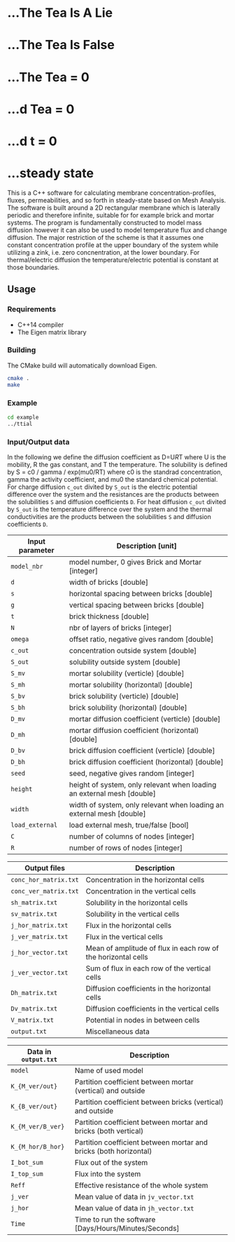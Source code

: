 # ...The Tea Is A Lie
# ...The Tea Is False
# ...The Tea = 0
# ...d Tea = 0
# ...d t = 0
# ...steady state

This is a C++ software for calculating membrane concentration-profiles, fluxes, permeabilities, and so forth in steady-state based on Mesh Analysis. The software is built around a 2D rectangular membrane which is laterally periodic and therefore infinite, suitable for for example brick and mortar systems. The program is fundamentally constructed to model mass diffusion however it can also be used to model temperature flux and change diffusion. The major restriction of the scheme is that it assumes one constant concentration profile at the upper boundary of the system while utilizing a zink, i.e. zero concnentration, at the lower boundary. For thermal/electric diffusion the temperature/electric potential is constant at those boundaries.

## Usage

### Requirements

- C++14 compiler
- The Eigen matrix library

### Building

The CMake build will automatically download Eigen.

~~~ bash
cmake .
make
~~~

### Example

~~~ bash
cd example
../ttial
~~~

### Input/Output data

In the following we define the diffusion coefficient as D=U*R*T where U is the mobility, R the gas constant, and T the temperature. The solubility is defined by S = c0 / gamma / exp(mu0/RT) where c0 is the standrad concentration, gamma the activity coefficient, and mu0 the standard chemical potential. For charge diffusion `c_out` divited by `S_out` is the electric potential difference over the system and the resistances are the products between the solubilities `S` and diffusion coefficients `D`. For heat diffusion `c_out` divited by `S_out` is the temperature difference over the system and the thermal conductivities are the products between the solubilities `S` and diffusion coefficients `D`.

Input parameter    | Description [unit]
------------------ | -------------------
`model_nbr`	   | model number, 0 gives Brick and Mortar [integer]
`d`		   | width of bricks [double]
`s`		   | horizontal spacing between bricks [double]
`g`		   | vertical spacing between bricks [double]
`t`		   | brick thickness [double]
`N`		   | nbr of layers of bricks [integer]
`omega`		   | offset ratio, negative gives random [double]
`c_out`		   | concentration outside system [double]
`S_out`		   | solubility outside system [double]
`S_mv`		   | mortar solubility (verticle) [double]
`S_mh`		   | mortar solubility (horizontal) [double]
`S_bv`		   | brick solubility (verticle) [double]
`S_bh`		   | brick solubility (horizontal) [double]
`D_mv`		   | mortar diffusion coefficient (verticle) [double]
`D_mh`		   | mortar diffusion coefficient (horizontal) [double]
`D_bv`		   | brick diffusion coefficient (verticle) [double]
`D_bh`		   | brick diffusion coefficient (horizontal) [double]
`seed`		   | seed, negative gives random [integer]
`height`	   | height of system, only relevant when loading an external mesh [double]
`width`		   | width of system, only relevant when loading an external mesh [double]
`load_external`	   | load external mesh, true/false [bool]
`C`		   | number of columns of nodes [integer]
`R`		   | number of rows of nodes [integer]

Output files                | Description
--------------------------- | -------------
`conc_hor_matrix.txt`       | Concentration in the horizontal cells
`conc_ver_matrix.txt`       | Concentration in the vertical cells
`sh_matrix.txt`             | Solubility in the horizontal cells
`sv_matrix.txt`             | Solubility in the vertical cells
`j_hor_matrix.txt`          | Flux in the horizontal cells
`j_ver_matrix.txt`          | Flux in the vertical cells
`j_hor_vector.txt`          | Mean of amplitude of flux in each row of the horizontal cells
`j_ver_vector.txt`          | Sum of flux in each row of the vertical cells
`Dh_matrix.txt`             | Diffusion coefficients in the horizontal cells
`Dv_matrix.txt`             | Diffusion coefficients in the vertical cells
`V_matrix.txt`              | Potential in nodes in between cells
`output.txt`                | Miscellaneous data

Data in `output.txt`        | Description
--------------------------- | -------------
`model`                     | Name of used model
`K_{M_ver/out}`             | Partition coefficient between mortar (vertical) and outside
`K_{B_ver/out}`             | Partition coefficient between bricks (vertical) and outside
`K_{M_ver/B_ver}`           | Partition coefficient between mortar and bricks (both vertical) 
`K_{M_hor/B_hor}`           | Partition coefficient between mortar and bricks (both horizontal) 
`I_bot_sum`                 | Flux out of the system
`I_top_sum`                 | Flux into the system
`Reff`                      | Effective resistance of the whole system
`j_ver`                     | Mean value of data in `jv_vector.txt`
`j_hor`                     | Mean value of data in `jh_vector.txt`
`Time`                      | Time to run the software [Days/Hours/Minutes/Seconds]

